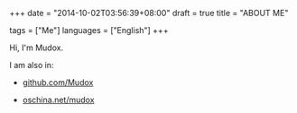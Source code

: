 +++
date  = "2014-10-02T03:56:39+08:00"
draft = true
title = "ABOUT ME"

tags      = ["Me"]
languages = ["English"]
+++

Hi, I'm Mudox.

I am also in:

* [github.com/Mudox](https://github.com/Mudox)

* [oschina.net/mudox](http://my.oschina.net/mudox)
